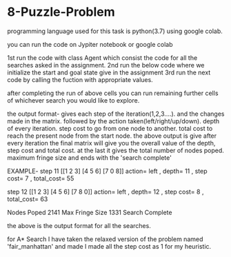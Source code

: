 # 8-Puzzle-Problem

programming language used for this task is python(3.7) using google colab.

you can run the code on Jypiter notebook or google colab

1st run the code with class Agent which consist the code for all the searches asked in the assignment.
2nd run the below code where we initialize the start and goal state give in the assignment
3rd run the next code by calling the fuction with appropriate values.

after completing the run of above cells you can run remaining further cells of whichever search you would like to explore.

the output format-
gives each step of the iteration(1,2,3....).
and the changes made in the matrix.
followed by the action taken(left/right/up/down).
depth of every iteration.
step cost to go from one node to another.
total cost to reach the present node from the start node.
the above output is give after every iteration the final matrix will give you the overall value of the depth, step cost and total cost.
at the last it gives the total number of nodes poped.
maximum fringe size
and ends with the 'search complete'

EXAMPLE- 
step 11
[[1 2 3]
 [4 5 6]
 [7 0 8]]
action= left , depth= 11 , step cost= 7 , total_cost= 55 

step 12
[[1 2 3]
 [4 5 6]
 [7 8 0]]
action= left , depth= 12 , step cost= 8 , total_cost= 63 

Nodes Poped 2141
Max Fringe Size 1331
Search Complete


the above is the output format for all the searches.

for A* Search I have taken the relaxed version of the problem named 'fair_manhattan' and made I made all the step cost as 1 for my heuristic.

